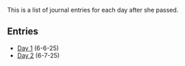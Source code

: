 This is a list of journal entries for each day after she passed.

## Entries
* [Day 1](./day-1.md) (6-6-25)
* [Day 2](./day-2.md) (6-7-25)